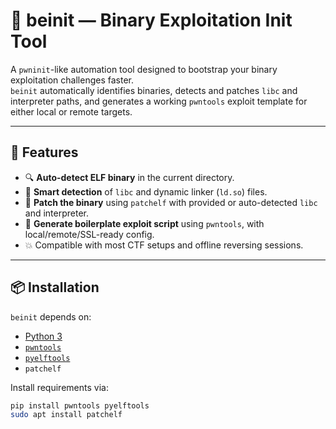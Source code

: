 # 🔧 beinit — Binary Exploitation Init Tool

A `pwninit`-like automation tool designed to bootstrap your binary exploitation challenges faster.  
`beinit` automatically identifies binaries, detects and patches `libc` and interpreter paths, and generates a working `pwntools` exploit template for either local or remote targets.

---

## 🚀 Features

- 🔍 **Auto-detect ELF binary** in the current directory.
- 🧠 **Smart detection** of `libc` and dynamic linker (`ld.so`) files.
- 🧷 **Patch the binary** using `patchelf` with provided or auto-detected `libc` and interpreter.
- 📜 **Generate boilerplate exploit script** using `pwntools`, with local/remote/SSL-ready config.
- 💥 Compatible with most CTF setups and offline reversing sessions.

---

## 📦 Installation

`beinit` depends on:

- [Python 3](https://www.python.org/)
- [`pwntools`](https://docs.pwntools.com/en/stable/)
- [`pyelftools`](https://github.com/eliben/pyelftools)
- `patchelf`

Install requirements via:

```bash
pip install pwntools pyelftools
sudo apt install patchelf
